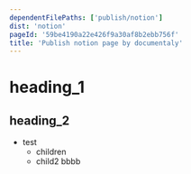 ```yaml
---
dependentFilePaths: ['publish/notion']
dist: 'notion'
pageId: '59be4190a22e426f9a30af8b2ebb756f'
title: 'Publish notion page by documentaly'
---
```


# heading_1

## heading_2

- test
  - children
  - child2 bbbb
